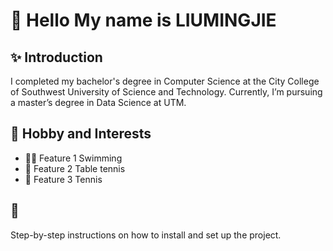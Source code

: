 # 🚀 Hello My name is LIUMINGJIE

## ✨ Introduction
I completed my bachelor's degree in Computer Science at the City College of Southwest University of Science and Technology. Currently, I’m pursuing a master’s degree in Data Science at UTM.
## 🌟 Hobby and Interests
- 🏊‍♂️ Feature 1 Swimming
- 🏓 Feature 2 Table tennis
- 🎾 Feature 3 Tennis
## 🔧 
Step-by-step instructions on how to install and set up the project.

```bash



